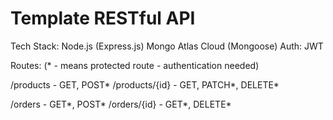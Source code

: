 # Template RESTful API
Tech Stack:
Node.js (Express.js)
Mongo Atlas Cloud (Mongoose)
Auth: JWT

Routes: (* - means protected route - authentication needed)
 
/products - GET, POST*
/products/{id} - GET, PATCH*, DELETE*

/orders - GET*, POST*
/orders/{id} - GET*, DELETE*